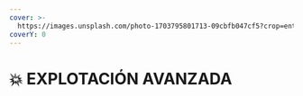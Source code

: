 ```yaml
---
cover: >-
  https://images.unsplash.com/photo-1703795801713-09cbfb047cf5?crop=entropy&cs=srgb&fm=jpg&ixid=M3wxOTcwMjR8MHwxfHJhbmRvbXx8fHx8fHx8fDE3MDU3OTg4Mzh8&ixlib=rb-4.0.3&q=85
coverY: 0
---
```


# 💥 EXPLOTACIÓN AVANZADA

